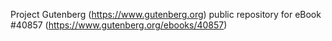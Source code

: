 Project Gutenberg (https://www.gutenberg.org) public repository for eBook #40857 (https://www.gutenberg.org/ebooks/40857)
